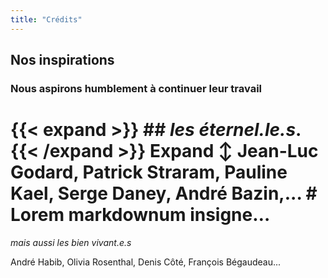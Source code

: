 ```yaml
---
title: "Crédits"
---
```


## Nos inspirations

### Nous aspirons humblement à continuer leur travail

# {{< expand >}} ## *les éternel.le.s*. {{< /expand >}} Expand ↕ Jean-Luc Godard, Patrick Straram, Pauline Kael, Serge Daney, André Bazin,... # Lorem markdownum insigne…

*mais aussi les bien vivant.e.s* 

André Habib, Olivia Rosenthal, Denis Côté, François Bégaudeau...
